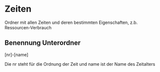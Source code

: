 # Zeiten
Ordner mit allen Zeiten und deren bestimmten Eigenschaften, z.b. Ressourcen-Verbrauch

## Benennung Unterordner
[nr]-[name]

Die nr steht für die Ordnung der Zeit und name ist der Name des Zeitalters 
